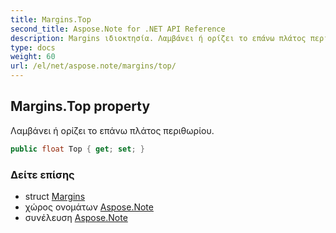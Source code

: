 ```yaml
---
title: Margins.Top
second_title: Aspose.Note for .NET API Reference
description: Margins ιδιοκτησία. Λαμβάνει ή ορίζει το επάνω πλάτος περιθωρίου.
type: docs
weight: 60
url: /el/net/aspose.note/margins/top/
---
```

## Margins.Top property

Λαμβάνει ή ορίζει το επάνω πλάτος περιθωρίου.

```csharp
public float Top { get; set; }
```

### Δείτε επίσης

* struct [Margins](../)
* χώρος ονομάτων [Aspose.Note](../../margins/)
* συνέλευση [Aspose.Note](../../../)


